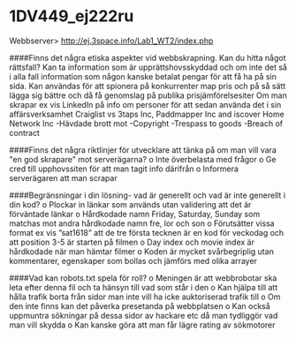 # 1DV449_ej222ru

Webbserver> http://ej.3space.info/Lab1_WT2/index.php

####Finns det några etiska aspekter vid webbskrapning. Kan du hitta något rättsfall?
Kan ta information som är upprättshovsskyddad och om inte det så i alla fall information som någon kanske betalat pengar för att få ha på sin sida. 
Kan användas för att spionera på konkurrenter map pris och på så sätt lägga sig bättre och då få genomslag på publika prisjämförelsesiter
Om man skrapar ex vis LinkedIn på info om personer för att sedan använda det i sin affärsverksamhet
Craiglist vs 3taps Inc, Paddmapper Inc  and iscover Home Network Inc
-Hävdade brott mot
-Copyright
-Trespass to goods
-Breach of contract 

####Finns det några riktlinjer för utvecklare att tänka på om man vill vara "en god skrapare" mot serverägarna?
o	Inte överbelasta med frågor
o	Ge cred till upphovssiten för att man tagit info därifrån
o	Informera serverägaren att man scrapar

####Begränsningar i din lösning- vad är generellt och vad är inte generellt i din kod?
o	Plockar in länkar som används utan validering att det är förväntade länkar
o	Hårdkodade namn Friday, Saturday, Sunday som matchas mot andra hårdkodade namn fre, lor och son
o	Förutsätter vissa format ex vis ”sat1618” att de tre första tecknen är en kod för veckodag och att position 3-5 är starten på filmen
o	Day  index och movie index är hårdkodade när man hämtar filmer
o	Koden är mycket svårbegriplig utan kommentarer, egenskaper som bollas och jämförs med olika arrayer 

####Vad kan robots.txt spela för roll?
o	Meningen är att webbrobotar ska leta efter denna fil och ta hänsyn till vad som står i den
o	Kan hjälpa till att hålla trafik borta från sidor man inte vill ha icke auktoriserad trafik till
o	Om den inte finns kan det påverka presetanda på webbplatsen
o	Kan också uppmuntra sökningar på dessa sidor av hackare etc då man tydliggör vad man vill skydda
o	Kan kanske göra att man får lägre rating av sökmotorer
